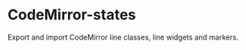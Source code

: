 CodeMirror-states
=================

Export and import CodeMirror line classes, line widgets and markers.
